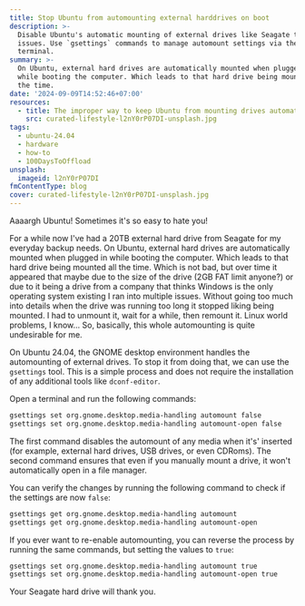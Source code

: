 ```yaml
---
title: Stop Ubuntu from automounting external harddrives on boot
description: >-
  Disable Ubuntu's automatic mounting of external drives like Seagate to prevent
  issues. Use `gsettings` commands to manage automount settings via the
  terminal.
summary: >-
  On Ubuntu, external hard drives are automatically mounted when plugged in
  while booting the computer. Which leads to that hard drive being mounted all
  the time.
date: '2024-09-09T14:52:46+07:00'
resources:
  - title: The improper way to keep Ubuntu from mounting drives automatically
    src: curated-lifestyle-l2nY0rP07DI-unsplash.jpg
tags:
  - ubuntu-24.04
  - hardware
  - how-to
  - 100DaysToOffload
unsplash:
  imageid: l2nY0rP07DI
fmContentType: blog
cover: curated-lifestyle-l2nY0rP07DI-unsplash.jpg
---
```


Aaaargh Ubuntu! Sometimes it's so easy to hate you!

For a while now I've had a 20TB external hard drive from Seagate for my everyday backup needs. On Ubuntu, external hard drives are automatically mounted when plugged in while booting the computer. Which leads to that hard drive being mounted all the time. Which is not bad, but over time it appeared that maybe due to the size of the drive (2GB FAT limit anyone?) or due to it being a drive from a company that thinks Windows is the only operating system existing I ran into multiple issues. Without going too much into details when the drive was running too long it stopped liking being mounted. I had to unmount it, wait for a while, then remount it. Linux world problems, I know… So, basically, this whole automounting is quite undesirable for me.

On Ubuntu 24.04, the GNOME desktop environment handles the automounting of external drives. To stop it from doing that, we can use the `gsettings` tool. This is a simple process and does not require the installation of any additional tools like `dconf-editor`.

Open a terminal and run the following commands:

```bash
gsettings set org.gnome.desktop.media-handling automount false
gsettings set org.gnome.desktop.media-handling automount-open false
```

The first command disables the automount of any media when it's' inserted (for example, external hard drives, USB drives, or even CDRoms). The second command ensures that even if you manually mount a drive, it won't automatically open in a file manager.

You can verify the changes by running the following command to check if the settings are now `false`:

```bash
gsettings get org.gnome.desktop.media-handling automount
gsettings get org.gnome.desktop.media-handling automount-open
```

If you ever want to re-enable automounting, you can reverse the process by running the same commands, but setting the values to `true`:

```bash
gsettings set org.gnome.desktop.media-handling automount true
gsettings set org.gnome.desktop.media-handling automount-open true
```

Your Seagate hard drive will thank you.
